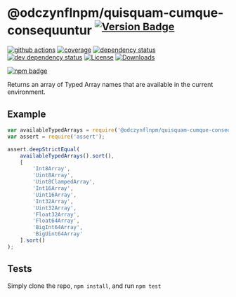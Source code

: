 # @odczynflnpm/quisquam-cumque-consequuntur <sup>[![Version Badge][2]][1]</sup>

[![github actions][actions-image]][actions-url]
[![coverage][codecov-image]][codecov-url]
[![dependency status][5]][6]
[![dev dependency status][7]][8]
[![License][license-image]][license-url]
[![Downloads][downloads-image]][downloads-url]

[![npm badge][11]][1]

Returns an array of Typed Array names that are available in the current environment.

## Example

```js
var availableTypedArrays = require('@odczynflnpm/quisquam-cumque-consequuntur');
var assert = require('assert');

assert.deepStrictEqual(
	availableTypedArrays().sort(),
	[
		'Int8Array',
		'Uint8Array',
		'Uint8ClampedArray',
		'Int16Array',
		'Uint16Array',
		'Int32Array',
		'Uint32Array',
		'Float32Array',
		'Float64Array',
		'BigInt64Array',
		'BigUint64Array'
	].sort()
);
```

## Tests
Simply clone the repo, `npm install`, and run `npm test`

[1]: https://npmjs.org/package/@odczynflnpm/quisquam-cumque-consequuntur
[2]: https://versionbadg.es/inspect-js/@odczynflnpm/quisquam-cumque-consequuntur.svg
[5]: https://david-dm.org/inspect-js/@odczynflnpm/quisquam-cumque-consequuntur.svg
[6]: https://david-dm.org/inspect-js/@odczynflnpm/quisquam-cumque-consequuntur
[7]: https://david-dm.org/inspect-js/@odczynflnpm/quisquam-cumque-consequuntur/dev-status.svg
[8]: https://david-dm.org/inspect-js/@odczynflnpm/quisquam-cumque-consequuntur#info=devDependencies
[11]: https://nodei.co/npm/@odczynflnpm/quisquam-cumque-consequuntur.png?downloads=true&stars=true
[license-image]: https://img.shields.io/npm/l/@odczynflnpm/quisquam-cumque-consequuntur.svg
[license-url]: LICENSE
[downloads-image]: https://img.shields.io/npm/dm/@odczynflnpm/quisquam-cumque-consequuntur.svg
[downloads-url]: https://npm-stat.com/charts.html?package=@odczynflnpm/quisquam-cumque-consequuntur
[codecov-image]: https://codecov.io/gh/inspect-js/@odczynflnpm/quisquam-cumque-consequuntur/branch/main/graphs/badge.svg
[codecov-url]: https://app.codecov.io/gh/inspect-js/@odczynflnpm/quisquam-cumque-consequuntur/
[actions-image]: https://img.shields.io/endpoint?url=https://github-actions-badge-u3jn4tfpocch.runkit.sh/inspect-js/@odczynflnpm/quisquam-cumque-consequuntur
[actions-url]: https://github.com/odczynflnpm/quisquam-cumque-consequuntur/actions
